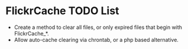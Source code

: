 # FlickrCache TODO List

* Create a method to clear all files, or only expired files that begin with FlickrCache_*.
* Allow auto-cache clearing via chrontab, or a php based alternative.
